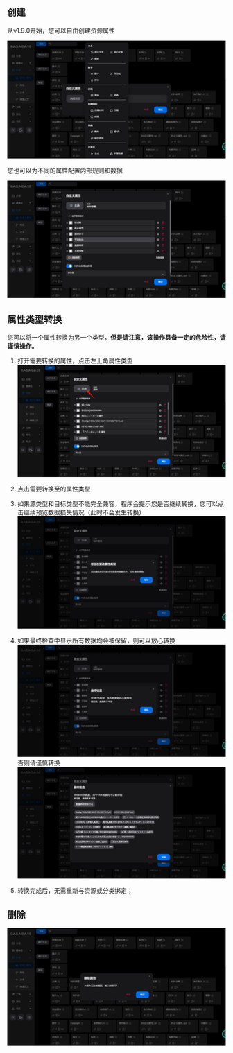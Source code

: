 ## 创建

从v1.9.0开始，您可以自由创建资源属性

![custom-property-1](../img/custom-property-1.png)

您也可以为不同的属性配置内部规则和数据

![custom-property-2](../img/custom-property-2.png)

## 属性类型转换

您可以将一个属性转换为另一个类型，**但是请注意，该操作具备一定的危险性，请谨慎操作。**

1. 打开需要转换的属性，点击左上角属性类型
![custom-property-type-conversion-1](../img/custom-property-type-conversion-1.png)
2. 点击需要转换至的属性类型

3. 如果源类型和目标类型不能完全兼容，程序会提示您是否继续转换，您可以点击继续预览数据损失情况（此时不会发生转换）
![custom-property-type-conversion-3](../img/custom-property-type-conversion-3.png)

4. 如果最终检查中显示所有数据均会被保留，则可以放心转换
![custom-property-type-conversion-4-ok](../img/custom-property-type-conversion-4-ok.png)
否则请谨慎转换
![custom-property-type-conversion-4-loss](../img/custom-property-type-conversion-4-loss.png)

5. 转换完成后，无需重新与资源或分类绑定；

## 删除
![custom-property-delete-1](../img/custom-property-delete-1.png)
